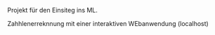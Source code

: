 Projekt für den Einsiteg ins ML.

Zahhlenerreknnung mit einer interaktiven WEbanwendung (localhost)
